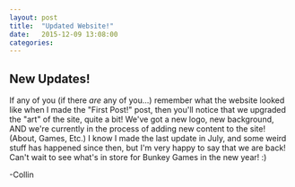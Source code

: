```yaml
---
layout: post
title:  "Updated Website!"
date:   2015-12-09 13:08:00
categories: 
---
```


## New Updates!

If any of you (if there *are* any of you...) remember what the website looked like when I made the "First Post!" post, then you'll notice that we upgraded the "art" of the site, quite a bit! We've got a new logo, new background, AND we're currently in the process of adding new content to the site! (About, Games, Etc.) I know I made the last update in July, and some weird stuff has happened since then, but I'm very happy to say that we are back! Can't wait to see what's in store for Bunkey Games in the new year! :)

-Collin

